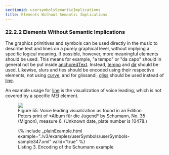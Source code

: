 ```yaml
---
sectionid: usersymbolsSemanticImplications
title: Elements Without Semantic Implications
---
```



<h3 id="usersymbolsSemanticImplications">
   <span class="headingNumber">22.2.2</span>
   <span class="head">Elements Without Semantic Implications</span>
</h3>
The graphics primitives and symbols can be used directly in the music to describe
text and
lines on a purely graphical level, without implying a specific logical meaning. If
possible,
however, more meaningful elements should be used. This means for example, "a tempo"
or "da
capo" should in general not be put inside 
<a class="link_odd_elementSpec" href="/v3/elements/anchoredText">anchoredText</a>. Instead, 
<a class="link_odd_elementSpec" href="/v3/elements/tempo">tempo</a> and 
<a class="link_odd_elementSpec" href="/v3/elements/dir">dir</a> should be used. Likewise, slurs and
ties should be encoded using their respective elements, not using 
<a class="link_odd_elementSpec" href="/v3/elements/curve">curve</a>, and for glissandi, 
<a class="link_odd_elementSpec" href="/v3/elements/gliss">gliss</a> should be used instead of 
<a class="link_odd_elementSpec" href="/v3/elements/line">line</a>.

An example usage for 
<a class="link_odd_elementSpec" href="/v3/elements/line">line</a> is the visualization of voice leading,
which is not covered by a specific MEI element.


<figure class="figure">
   <img src="../../../../guidelines/3.0.0/Images/modules/usersymbols/mignon.png" class="img-responsive"></img>
   <figcaption class="figure-caption">Figure 55. Voice leading visualization as found in an Edition Peters print of *Album für
      die Jugend* by Schumann, No. 35 (Mignon), measure 6. (Unknown date, plate number
      is 10478.)
   </figcaption>
</figure>

<figure class="figure">
   {% include _plainExample.html example="./v3/examples/userSymbols/userSymbols-sample347.xml" valid="true" %}
   
   <figcaption class="figure-caption">Listing 3. Encoding of the Schumann example</figcaption>
</figure>
